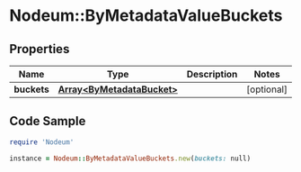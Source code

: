 # Nodeum::ByMetadataValueBuckets

## Properties

Name | Type | Description | Notes
------------ | ------------- | ------------- | -------------
**buckets** | [**Array&lt;ByMetadataBucket&gt;**](ByMetadataBucket.md) |  | [optional] 

## Code Sample

```ruby
require 'Nodeum'

instance = Nodeum::ByMetadataValueBuckets.new(buckets: null)
```


